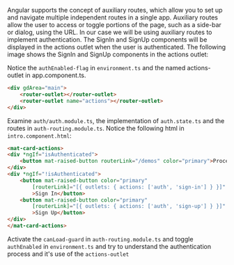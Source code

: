 Angular supports the concept of auxiliary routes, which allow you to set up and navigate multiple independent routes in a single app. Auxiliary routes allow the user to access or toggle portions of the page, such as a side-bar or dialog, using the URL. In our case we will be using auxiliary routes to implement authentication. The SignIn and SignUp components will be displayed in the actions outlet when the user is authenticated. The following image shows the SignIn and SignUp components in the actions outlet:

Notice the `authEnabled-flag` in `environment.ts` and the named actions-outlet in app.component.ts. 

```html
<div gdArea="main">
    <router-outlet></router-outlet>
    <router-outlet name="actions"></router-outlet>
</div>
```

Examine `auth/auth.module.ts`,  the implementation of `auth.state.ts` and the routes in `auth-routing.module.ts`. Notice the following html in `intro.component.html`:

```html
<mat-card-actions>
<div *ngIf="isAuthenticated">
    <button mat-raised-button routerLink="/demos" color="primary">Proceed</button>
</div>
<div *ngIf="!isAuthenticated">
    <button mat-raised-button color="primary"
        [routerLink]="[{ outlets: { actions: ['auth', 'sign-in'] } }]"    
        >Sign In</button>
    <button mat-raised-button color="primary"
        [routerLink]="[{ outlets: { actions: ['auth', 'sign-up'] } }]"    
        >Sign Up</button>
</div>
</mat-card-actions>
```

Activate the `canLoad-guard` in `auth-routing.module.ts` and toggle `authEnabled` in `environment.ts` and try to understand the authentication process and it's use of the `actions-outlet`